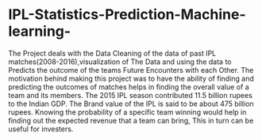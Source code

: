 # IPL-Statistics-Prediction-Machine-learning-
The Project deals with the Data Cleaning of the data of past IPL matches(2008-2016),visualization of The Data and using the data to Predicts the outcome of the teams Future Encounters with each Other. The motivation behind making this project was to have the ability of finding and predicting the outcomes of matches helps in finding the overall value of a team and its members. The 2015 IPL season contributed 11.5 billion rupees to the Indian GDP. The Brand value of the IPL is said to be about 475 billion rupees. Knowing the probability of a specific team winning would help in finding out the expected revenue that a team can bring, This in turn can be useful for investers.
